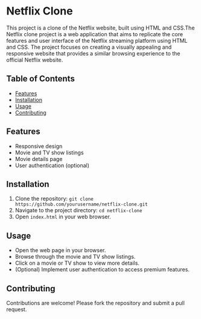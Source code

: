 # Netflix Clone

This project is a clone of the Netflix website, built using HTML and CSS.The Netflix clone project is a web application that aims to replicate the core features and user interface of the Netflix streaming platform using HTML and CSS. The project focuses on creating a visually appealing and responsive website that provides a similar browsing experience to the official Netflix website.

## Table of Contents

- [Features](#features)
- [Installation](#installation)
- [Usage](#usage)
- [Contributing](#contributing)


## Features

- Responsive design
- Movie and TV show listings
- Movie details page
- User authentication (optional)

## Installation

1. Clone the repository: `git clone https://github.com/yourusername/netflix-clone.git`
2. Navigate to the project directory: `cd netflix-clone`
3. Open `index.html` in your web browser.

## Usage

- Open the web page in your browser.
- Browse through the movie and TV show listings.
- Click on a movie or TV show to view more details.
- (Optional) Implement user authentication to access premium features.

## Contributing

Contributions are welcome! Please fork the repository and submit a pull request.


